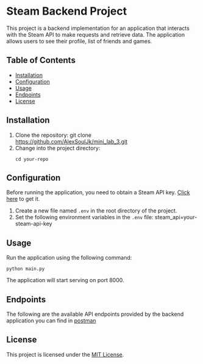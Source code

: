 # Steam Backend Project

This project is a backend implementation for an application that interacts with the Steam API to make requests and retrieve data. 
The application allows users to see their profile, list of friends and games.

## Table of Contents
- [Installation](#installation)
- [Configuration](#configuration)
- [Usage](#usage)
- [Endpoints](#endpoints)
- [License](#license)

## Installation

1. Clone the repository:
   git clone https://github.com/AlexSoulJk/mini_lab_3.git
2. Change into the project directory:
   ```
   cd your-repo
   ```

## Configuration
Before running the application, you need to obtain a Steam API key. [Click here](https://steamcommunity.com/dev/apikey) to get it.
1. Create a new file named `.env` in the root directory of the project.
2. Set the following environment variables in the `.env` file: steam_api=your-steam-api-key

## Usage

Run the application using the following command:

```
python main.py
```

The application will start serving on port 8000.

## Endpoints

The following are the available API endpoints provided by the backend application you can find
in [postman](https://www.postman.com/alexsouljk/workspace/minilab3/collection/31491017-40c0f8c5-a94c-4aaf-a3b0-08b930267a29?action=share&creator=31491017)


## License

This project is licensed under the [MIT License](https://opensource.org/licenses/MIT).
